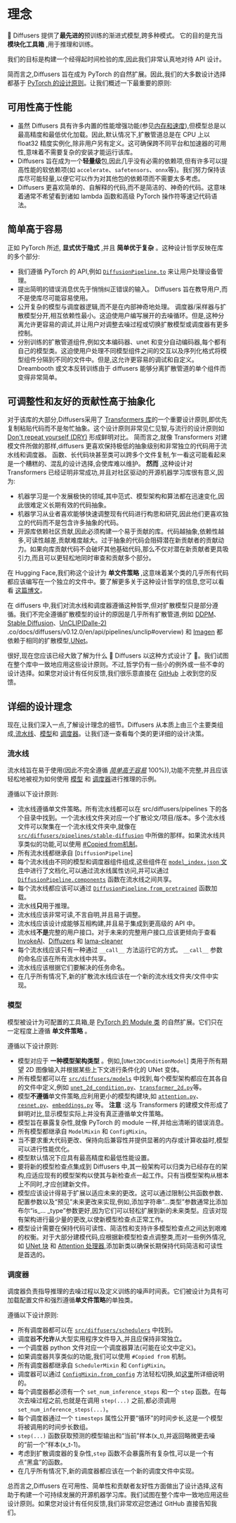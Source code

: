 # 理念

🧨 Diffusers 提供了**最先进的**预训练的渐进式模型,跨多种模式。
它的目的是充当 **模块化工具箱** ,用于推理和训练。

我们的目标是构建一个经得起时间检验的库,因此我们非常认真地对待 API 设计。

简而言之,Diffusers 旨在成为 PyTorch 的自然扩展。因此,我们的大多数设计选择都基于 [PyTorch 的设计原则](https://pytorch.org/docs/stable/community/design.html#pytorch-design-philosophy)。让我们概述一下最重要的原则:

## 可用性高于性能

* 虽然 Diffusers 具有许多内置的性能增强功能(参见[内存和速度](https://huggingface.co/docs/diffusers/optimization/fp16)),但模型总是以最高精度和最低优化加载。因此,默认情况下,扩散管道总是在 CPU 上以 float32 精度实例化,除非用户另有定义。这可确保跨不同平台和加速器的可用性,意味着不需要复杂的安装才能运行该库。
* Diffusers 旨在成为一个**轻量级**包,因此几乎没有必需的依赖项,但有许多可以提高性能的软依赖项(如 `accelerate`、`safetensors`、`onnx`等)。我们努力保持该库尽可能轻量,以便它可以作为对其他包的依赖项而不需要太多考虑。
* Diffusers 更喜欢简单的、自解释的代码,而不是简洁的、神奇的代码。这意味着通常不希望看到诸如 lambda 函数和高级 PyTorch 操作符等速记代码语法。

## 简单高于容易

正如 PyTorch 所述, **显式优于隐式** ,并且 **简单优于复杂** 。这种设计哲学反映在库的多个部分:

* 我们遵循 PyTorch 的 API,例如 [`DiffusionPipeline.to`](https://huggingface.co/docs/diffusers/main/en/api/diffusion_pipeline#diffusers.DiffusionPipeline.to) 来让用户处理设备管理。
* 提出简明的错误消息优先于悄悄纠正错误的输入。 Diffusers 旨在教导用户,而不是使库尽可能容易使用。
* 公开复杂的模型与调度器逻辑,而不是在内部神奇地处理。 调度器/采样器与扩散模型分开,相互依赖性最小。这迫使用户编写展开的去噪循环。但是,这种分离允许更容易的调试,并让用户对调整去噪过程或切换扩散模型或调度器有更多控制。
* 分别训练的扩散管道组件,例如文本编码器、unet 和变分自动编码器,每个都有自己的模型类。这迫使用户处理不同模型组件之间的交互以及序列化格式将模型组件分隔到不同的文件中。但是,这允许更容易的调试和自定义。 Dreambooth 或文本反转训练由于 diffusers 能够分离扩散管道的单个组件而变得非常简单。

## 可调整性和友好的贡献性高于抽象化

对于该库的大部分,Diffusers采用了 [Transformers 库](https://github.com/huggingface/transformers)的一个重要设计原则,即优先复制粘贴代码而不是匆忙抽象。这个设计原则非常见仁见智,与流行的设计原则如 [Don't repeat yourself (DRY)](https://en.wikipedia.org/wiki/Don%27t_repeat_yourself) 形成鲜明对比。
简而言之,就像 Transformers 对建模文件所做的那样,diffusers 更喜欢保持极低的抽象级别和非常独立的代码用于流水线和调度器。
函数、长代码块甚至类可以跨多个文件复制,乍一看这可能看起来是一个糟糕的、混乱的设计选择,会使库难以维护。
**然而** ,这种设计对 Transformers 已经证明非常成功,并且对社区驱动的开源机器学习库很有意义,因为:

* 机器学习是一个发展极快的领域,其中范式、模型架构和算法都在迅速变化,因此很难定义长期有效的代码抽象。
* 机器学习从业者喜欢能够快速调整现有代码进行构思和研究,因此他们更喜欢独立的代码而不是包含许多抽象的代码。
* 开源库依赖社区贡献,因此必须构建一个易于贡献的库。代码越抽象,依赖性越多,可读性越差,贡献难度越大。过于抽象的代码会阻碍潜在新贡献者的贡献动力。如果向库贡献代码不会破坏其他基础代码,那么不仅对潜在新贡献者更具吸引力,而且可以更轻松地同时审查和贡献多个部分。

在 Hugging Face,我们称这个设计为 **单文件策略** ,这意味着某个类的几乎所有代码都应该编写在一个独立的文件中。要了解更多关于这种设计哲学的信息,您可以看看 [这篇博文](https://huggingface.co/blog/transformers-design-philosophy)。

在 diffusers 中,我们对流水线和调度器遵循这种哲学,但对扩散模型只是部分遵循。我们不完全遵循扩散模型的设计的原因是几乎所有扩散管道,例如 [DDPM](https://huggingface.co/docs/diffusers/v0.12.0/en/api/pipelines/ddpm)、[Stable Diffusion](https://huggingface.co/docs/diffusers/v0.12.0/en/api/pipelines/stable_diffusion/overview#stable-diffusion-pipelines)、[UnCLIP(Dalle-2)]([https://huggingface](https://huggingface/)) .co/docs/diffusers/v0.12.0/en/api/pipelines/unclip#overview) 和 [Imagen](https://imagen.research.google/) 都依赖于相同的扩散模型,[UNet](https://huggingface.co/docs/diffusers/api/models#diffusers.UNet2DConditionModel)。

很好,现在您应该已经大致了解为什么 🧨 Diffusers 以这种方式设计了 🤗。我们试图在整个库中一致地应用这些设计原则。不过,哲学仍有一些小的例外或一些不幸的设计选择。如果您对设计有任何反馈,我们很乐意直接在 [GitHub](https://github.com/huggingface/diffusers/issues/new?assignees=&labels=&template=feedback.md&title=) 上收到您的反馈。

## 详细的设计理念

现在,让我们深入一点,了解设计理念的细节。Diffusers 从本质上由三个主要类组成,[流水线](https://github.com/huggingface/diffusers/tree/main/src/diffusers/pipelines)、[模型](https://github.com/huggingface/diffusers/tree/main/src/diffusers/models)和 [调度器](https://github.com/huggingface/diffusers/tree/main/src/diffusers/schedulers)。让我们逐一查看每个类的更详细的设计决策。

### 流水线

流水线旨在易于使用(因此不完全遵循 [*简单高于容易*](https://claude.ai/chat/3d47d9a3-dd61-4f81-83c4-094245cc484a#%E7%AE%80%E5%8D%95%E9%AB%98%E4%BA%8E%E5%AE%B9%E6%98%93) 100%)),功能不完整,并且应该轻松地被视为如何使用 [模型](https://claude.ai/chat/3d47d9a3-dd61-4f81-83c4-094245cc484a#%E6%A8%A1%E5%9E%8B) 和 [调度器](https://claude.ai/chat/3d47d9a3-dd61-4f81-83c4-094245cc484a#%E8%B0%83%E5%BA%A6%E5%99%A8)进行推理的示例。

遵循以下设计原则:

* 流水线遵循单文件策略。所有流水线都可以在 src/diffusers/pipelines 下的各个目录中找到。一个流水线文件夹对应一个扩散论文/项目/版本。多个流水线文件可以聚集在一个流水线文件夹中,就像在 [`src/diffusers/pipelines/stable-diffusion`](https://github.com/huggingface/diffusers/tree/main/src/diffusers/pipelines/stable_diffusion) 中所做的那样。如果流水线共享类似的功能,可以使用 [#Copied from机制](https://github.com/huggingface/diffusers/blob/125d783076e5bd9785beb05367a2d2566843a271/src/diffusers/pipelines/stable_diffusion/pipeline_stable_diffusion_img2img.py#L251)。
* 所有流水线都继承自 [`DiffusionPipeline`]
* 每个流水线由不同的模型和调度器组件组成,这些组件在 [`model_index.json` 文件](https://huggingface.co/runwayml/stable-diffusion-v1-5/blob/main/model_index.json)中进行了文档化,可以通过流水线属性访问,并可以通过 [`DiffusionPipeline.components`](https://huggingface.co/docs/diffusers/main/en/api/diffusion_pipeline#diffusers.DiffusionPipeline.components) 函数在流水线之间共享。
* 每个流水线都应该可以通过 [`DiffusionPipeline.from_pretrained`](https://huggingface.co/docs/diffusers/main/en/api/diffusion_pipeline#diffusers.DiffusionPipeline.from_pretrained) 函数加载。
* 流水线**只**用于推理。
* 流水线应该非常可读,不言自明,并且易于调整。
* 流水线应该设计成能够互相构建,并且易于集成到更高级的 API 中。
* 流水线**不是**完整的用户接口。对于未来的完整用户接口,应该更倾向于查看 [InvokeAI](https://github.com/invoke-ai/InvokeAI)、[Diffuzers](https://github.com/abhishekkrthakur/diffuzers) 和 [lama-cleaner](https://github.com/Sanster/lama-cleaner)
* 每个流水线应该只有一种通过 `__call__` 方法运行它的方式。 `__call__` 参数的命名应该在所有流水线中共享。
* 流水线应该根据它们要解决的任务命名。
* 在几乎所有情况下,新的扩散流水线应该在一个新的流水线文件夹/文件中实现。

### 模型

模型被设计为可配置的工具箱,是 [PyTorch 的 Module 类](https://pytorch.org/docs/stable/generated/torch.nn.Module.html) 的自然扩展。它们只在一定程度上遵循 **单文件策略** 。

遵循以下设计原则:

* 模型对应于 **一种模型架构类型** 。例如,[`UNet2DConditionModel`] 类用于所有期望 2D 图像输入并根据某些上下文进行条件化的 UNet 变体。
* 所有模型都可以在 [`src/diffusers/models`](https://github.com/huggingface/diffusers/tree/main/src/diffusers/models) 中找到,每个模型架构都应在其各自的文件中定义,例如 [`unet_2d_condition.py`](https://github.com/huggingface/diffusers/blob/main/src/diffusers/models/unet_2d_condition.py)、[`transformer_2d.py`](https://github.com/huggingface/diffusers/blob/main/src/diffusers/models/transformer_2d.py)等。
* 模型**不遵循**单文件策略,应利用更小的模型构建块,如 [`attention.py`](https://github.com/huggingface/diffusers/blob/main/src/diffusers/models/attention.py)、[`resnet.py`](https://github.com/huggingface/diffusers/blob/main/src/diffusers/models/resnet.py)、[`embeddings.py`](https://github.com/huggingface/diffusers/blob/main/src/diffusers/models/embeddings.py) 等。 **注意** :这与 Transformers 的建模文件形成了鲜明对比,显示模型实际上并没有真正遵循单文件策略。
* 模型旨在暴露复杂性,就像 PyTorch 的 module 一样,并给出清晰的错误消息。
* 所有模型都继承自 `ModelMixin` 和 `ConfigMixin`。
* 当不要求重大代码更改、保持向后兼容性并提供显著的内存或计算收益时,模型可以进行性能优化。
* 模型默认情况下应具有最高精度和最低性能设置。
* 要将新的模型检查点集成到 Diffusers 中,其一般架构可以归类为已经存在的架构,应适应现有的模型架构以使其与新检查点一起工作。只有当模型架构从根本上不同时,才应创建新文件。
* 模型应该设计得易于扩展以适应未来的更改。这可以通过限制公共函数参数、配置参数以及“预见”未来更改来实现,例如,添加字符串“...类型”参数通常比添加布尔“is_... _type”参数更好,因为它们可以轻松扩展到新的未来类型。应该对现有架构进行最少量的更改,以使新模型检查点正常工作。
* 模型设计需要在保持代码可读性、简洁性和支持许多模型检查点之间达到艰难的权衡。对于大部分建模代码,应根据新模型检查点调整类,而对一些例外情况,如 [UNet 块](https://github.com/huggingface/diffusers/blob/main/src/diffusers/models/unet_2d_blocks.py) 和 [Attention 处理器](https://github.com/huggingface/diffusers/blob/main/src/diffusers/models/attention_processor.py),添加新类以确保长期保持代码简洁和可读性是首选的。

### 调度器

调度器负责指导推理的去噪过程以及定义训练的噪声时间表。它们被设计为具有可加载配置文件和强烈遵循**单文件策略**的单独类。

遵循以下设计原则:

* 所有调度器都可以在 [`src/diffusers/schedulers`](https://github.com/huggingface/diffusers/tree/main/src/diffusers/schedulers) 中找到。
* 调度器**不允许**从大型实用程序文件导入,并且应保持非常独立。
* 一个调度器 python 文件对应一个调度器算法(可能在论文中定义)。
* 如果调度器共享类似的功能,我们可以使用 `#Copied from` 机制。
* 所有调度器都继承自 `SchedulerMixin` 和 `ConfigMixin`。
* 调度器可以通过 [`ConfigMixin.from_config`](https://huggingface.co/docs/diffusers/main/en/api/configuration#diffusers.ConfigMixin.from_config) 方法轻松切换,如[这里](https://claude.ai/chat/using-diffusers/schedulers.md)所详细说明的。
* 每个调度器都必须有一个 `set_num_inference_steps` 和一个 `step` 函数。在每次去噪过程之前,也就是在调用 `step(...)` 之前,都必须调用 `set_num_inference_steps(...)`。
* 每个调度器通过一个 `timesteps` 属性公开要“循环”的时间步长,这是一个模型将被调用的时间步长数组。
* `step(...)` 函数获取预测的模型输出和“当前”样本(x_t),并返回略微更去噪的“前一个”样本(x_t-1)。
* 考虑到扩散调度器的复杂性,`step` 函数不会暴露所有复杂性,可以是一个有点“黑盒”的函数。
* 在几乎所有情况下,新的调度器都应该在一个新的调度文件中实现。

总而言之,Diffusers 在可用性、简单性和贡献者友好性方面做出了设计选择,这有助于构建一个可持续发展的开源机器学习库。我们试图在整个库中一致地应用这些设计原则。如果您对设计有任何反馈,我们非常欢迎您通过 GitHub 直接告知我们。

